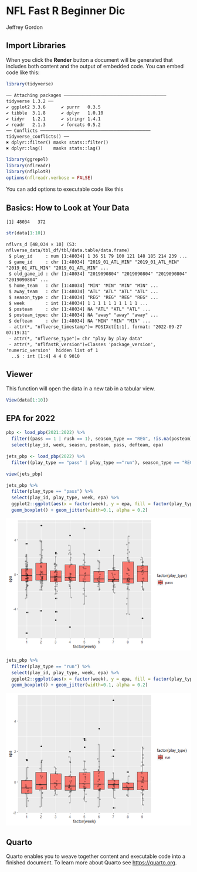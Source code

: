 NFL Fast R Beginner Dic
================
Jeffrey Gordon

## Import Libraries

When you click the **Render** button a document will be generated that
includes both content and the output of embedded code. You can embed
code like this:

``` r
library(tidyverse)
```

    ── Attaching packages ─────────────────────────────────────── tidyverse 1.3.2 ──
    ✔ ggplot2 3.3.6      ✔ purrr   0.3.5 
    ✔ tibble  3.1.8      ✔ dplyr   1.0.10
    ✔ tidyr   1.2.1      ✔ stringr 1.4.1 
    ✔ readr   2.1.3      ✔ forcats 0.5.2 
    ── Conflicts ────────────────────────────────────────── tidyverse_conflicts() ──
    ✖ dplyr::filter() masks stats::filter()
    ✖ dplyr::lag()    masks stats::lag()

``` r
library(ggrepel)
library(nflreadr)
library(nflplotR)
options(nflreadr.verbose = FALSE)
```

You can add options to executable code like this

## Basics: How to Look at Your Data

    [1] 48034   372

``` r
str(data[1:10])
```

    nflvrs_d [48,034 × 10] (S3: nflverse_data/tbl_df/tbl/data.table/data.frame)
     $ play_id     : num [1:48034] 1 36 51 79 100 121 148 185 214 239 ...
     $ game_id     : chr [1:48034] "2019_01_ATL_MIN" "2019_01_ATL_MIN" "2019_01_ATL_MIN" "2019_01_ATL_MIN" ...
     $ old_game_id : chr [1:48034] "2019090804" "2019090804" "2019090804" "2019090804" ...
     $ home_team   : chr [1:48034] "MIN" "MIN" "MIN" "MIN" ...
     $ away_team   : chr [1:48034] "ATL" "ATL" "ATL" "ATL" ...
     $ season_type : chr [1:48034] "REG" "REG" "REG" "REG" ...
     $ week        : int [1:48034] 1 1 1 1 1 1 1 1 1 1 ...
     $ posteam     : chr [1:48034] NA "ATL" "ATL" "ATL" ...
     $ posteam_type: chr [1:48034] NA "away" "away" "away" ...
     $ defteam     : chr [1:48034] NA "MIN" "MIN" "MIN" ...
     - attr(*, "nflverse_timestamp")= POSIXct[1:1], format: "2022-09-27 07:19:31"
     - attr(*, "nflverse_type")= chr "play by play data"
     - attr(*, "nflfastR_version")=Classes 'package_version', 'numeric_version'  hidden list of 1
      ..$ : int [1:4] 4 4 0 9010

## Viewer

This function will open the data in a new tab in a tabular view.

``` r
View(data[1:10])
```

## EPA for 2022

``` r
pbp <- load_pbp(2021:2022) %>%
  filter((pass == 1 | rush == 1), season_type == "REG", !is.na(posteam), posteam != "") %>%
  select(play_id, week, season, posteam, pass, defteam, epa)
```

``` r
jets_pbp <- load_pbp(2022) %>%
  filter((play_type == "pass" | play_type =="run"), season_type == "REG", !is.na(posteam), posteam == "NYJ")
```

``` r
view(jets_pbp)
```

``` r
jets_pbp %>%
  filter(play_type == "pass") %>%
  select(play_id, play_type, week, epa) %>%
  ggplot2::ggplot(aes(x = factor(week), y = epa, fill = factor(play_type))) +
  geom_boxplot() + geom_jitter(width=0.1, alpha = 0.2)
```

![](beginners_guide_nflfastR_files/figure-gfm/unnamed-chunk-9-1.png)

``` r
jets_pbp %>%
  filter(play_type == "run") %>%
  select(play_id, play_type, week, epa) %>%
  ggplot2::ggplot(aes(x = factor(week), y = epa, fill = factor(play_type))) +
  geom_boxplot() + geom_jitter(width=0.1, alpha = 0.2)
```

![](beginners_guide_nflfastR_files/figure-gfm/unnamed-chunk-10-1.png)

## Quarto

Quarto enables you to weave together content and executable code into a
finished document. To learn more about Quarto see <https://quarto.org>.
